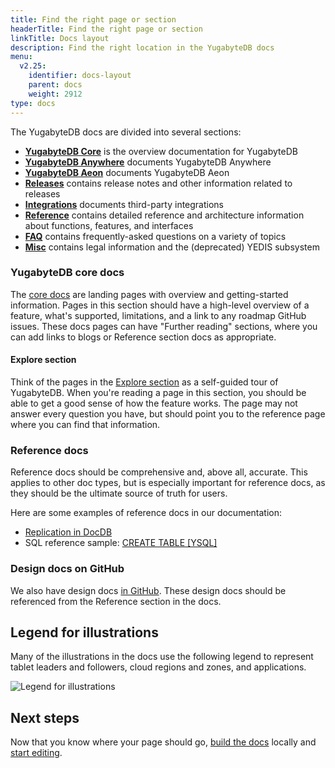 ```yaml
---
title: Find the right page or section
headerTitle: Find the right page or section
linkTitle: Docs layout
description: Find the right location in the YugabyteDB docs
menu:
  v2.25:
    identifier: docs-layout
    parent: docs
    weight: 2912
type: docs
---
```


The YugabyteDB docs are divided into several sections:

* [**YugabyteDB Core**](/stable/) is the overview documentation for YugabyteDB
* [**YugabyteDB Anywhere**](/stable/yugabyte-platform/) documents YugabyteDB Anywhere
* [**YugabyteDB Aeon**](/stable/yugabyte-cloud/) documents YugabyteDB Aeon
* [**Releases**](/stable/releases/) contains release notes and other information related to releases
* [**Integrations**](/stable/integrations/) documents third-party integrations
* [**Reference**](/stable/reference/configuration/) contains detailed reference and architecture information about functions, features, and interfaces
* [**FAQ**](/stable/faq/general/) contains frequently-asked questions on a variety of topics
* [**Misc**](/stable/legal/) contains legal information and the (deprecated) YEDIS subsystem

### YugabyteDB core docs

The [core docs](/stable/) are landing pages with overview and getting-started information. Pages in this section should have a high-level overview of a feature, what's supported, limitations, and a link to any roadmap GitHub issues. These docs pages can have "Further reading" sections, where you can add links to blogs or Reference section docs as appropriate.

#### Explore section

Think of the pages in the [Explore section](/stable/explore/) as a self-guided tour of YugabyteDB. When you're reading a page in this section, you should be able to get a good sense of how the feature works. The page may not answer every question you have, but should point you to the reference page where you can find that information.

### Reference docs

Reference docs should be comprehensive and, above all, accurate. This applies to other doc types, but is especially important for reference docs, as they should be the ultimate source of truth for users.

Here are some examples of reference docs in our documentation:

* [Replication in DocDB](/stable/architecture/docdb-replication/replication/)
* SQL reference sample: [CREATE TABLE [YSQL]](/stable/api/ysql/the-sql-language/statements/ddl_create_table/)

### Design docs on GitHub

We also have design docs [in GitHub](https://github.com/yugabyte/yugabyte-db/tree/master/architecture/design). These design docs should be referenced from the Reference section in the docs.

## Legend for illustrations

Many of the illustrations in the docs use the following legend to represent tablet leaders and followers, cloud regions and zones, and applications.

![Legend for illustrations](/images/develop/global-apps/global-database-legend.png)

## Next steps

Now that you know where your page should go, [build the docs](../docs-build/) locally and [start editing](../docs-edit/).
